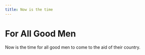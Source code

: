 ```yaml
---
title: Now is the time
---
```

# For All Good Men

Now is the time for all good men to come to the aid of their country.

